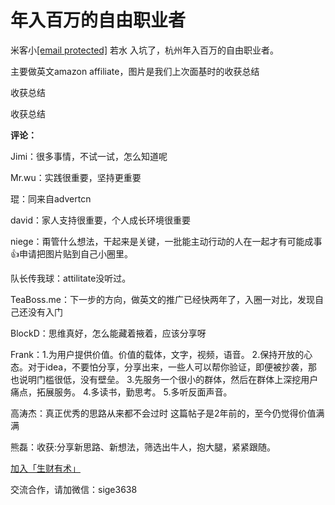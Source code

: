 # 年入百万的自由职业者

米客小[\[email protected\]](https://wizardforcel.gitbooks.io/cdn-cgi/l/email-protection) 若水 入坑了，杭州年入百万的自由职业者。

主要做英文amazon affiliate，图片是我们上次面基时的收获总结

收获总结

收获总结

**评论：**

Jimi：很多事情，不试一试，怎么知道呢

Mr.wu：实践很重要，坚持更重要

琨：同来自advertcn

david：家人支持很重要，个人成长环境很重要

niege：甭管什么想法，干起来是关键，一批能主动行动的人在一起才有可能成事👍申请把图片贴到自己小圈里。

队长传我球：attilitate没听过。

TeaBoss.me：下一步的方向，做英文的推广已经快两年了，入圈一对比，发现自己还没有入门

BlockD：思维真好，怎么能藏着掖着，应该分享呀

Frank：1.为用户提供价值。价值的载体，文字，视频，语音。 2.保持开放的心态。对于idea，不要怕分享，分享出来，一些人可以帮你验证，即便被抄袭，那也说明门槛很低，没有壁垒。 3.先服务一个很小的群体，然后在群体上深挖用户痛点，拓展服务。 4.多读书，勤思考。 5.多听反面声音。

高涛杰：真正优秀的思路从来都不会过时 这篇帖子是2年前的，至今仍觉得价值满满

熊磊：收获:分享新思路、新想法，筛选出牛人，抱大腿，紧紧跟随。

[加入「生财有术」](https://www.ilangcai.com/jiaru/)

交流合作，请加微信：sige3638

